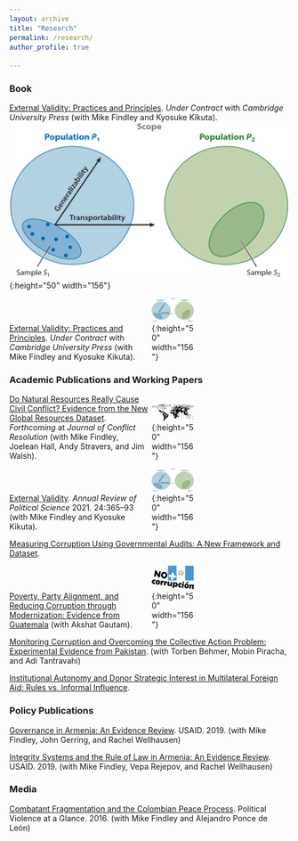 ```yaml
---
layout: archive
title: "Research"
permalink: /research/
author_profile: true
  
---
```


<style>
td, th {
   border: none!important;
}
</style>

### Book

[External Validity: Practices and Principles](/research/external-validity-book).  *Under Contract* with *Cambridge University Press* (with Mike Findley and Kyosuke Kikuta). ![](/images/ev.png){:height="50" width="156"}

<span style="display: inline-block; width:50%">[External Validity: Practices and Principles](/research/external-validity-book).  *Under Contract* with *Cambridge University Press* (with Mike Findley and Kyosuke Kikuta).</span> <span style="display: inline-block; width:15%">![](/images/ev.png){:height="50" width="156"} </span>

### Academic Publications and Working Papers

<span style="display: inline-block; width:50%">[Do Natural Resources Really Cause Civil Conflict? Evidence from the New Global Resources Dataset](/research/natural-resources-conflict). *Forthcoming* at *Journal of Conflict Resolution* (with Mike Findley, Joelean Hall, Andy Stravers, and Jim Walsh).</span> <span style="display: inline-block; width:15%">![](/images/world_nr.png){:height="50" width="156"} </span>

<span style="display: inline-block; width:50%">[External Validity](/research/external-validity-arps). *Annual Review of Political Science* 2021. 24:365–93 (with Mike Findley and Kyosuke Kikuta).</span> <span style="display: inline-block; width:15%">![](/images/ev.png){:height="50" width="156"} </span>

[Measuring Corruption Using Governmental Audits: A New Framework and Dataset](/research/audit-measurement). 

<span style="display: inline-block; width:50%">[Poverty, Party Alignment, and Reducing Corruption through Modernization: Evidence from Guatemala](/research/poverty-alignment-corruption2) (with Akshat Gautam).</span> <span style="display: inline-block; width:15%">![](/images/nomas_guate.png){:height="50" width="156"}</span>

[Monitoring Corruption and Overcoming the Collective Action Problem: Experimental Evidence from Pakistan](/research/monitoring-corruption-collective-action-problem). (with Torben Behmer, Mobin Piracha, and Adi Tantravahi) 

[Institutional Autonomy and Donor Strategic Interest in Multilateral Foreign Aid: Rules vs. Informal Influence](/research/aid-strategic).

### Policy Publications 

[Governance in Armenia: An Evidence Review](https://pdf.usaid.gov/pdf_docs/PA00TNMG.pdf). USAID. 2019. (with Mike Findley, John Gerring, and Rachel Wellhausen)

[Integrity Systems and the Rule of Law in Armenia: An Evidence Review](https://pdf.usaid.gov/pdf_docs/PA00TNMJ.pdf). USAID. 2019. (with Mike Findley, Vepa Rejepov, and Rachel Wellhausen)

### Media

[Combatant Fragmentation and the Colombian Peace Process](https://politicalviolenceataglance.org/2016/05/09/spoiler-alert-combatant-fragmentation-and-the-colombian-peace-process/). Political Violence at a Glance. 2016. (with Mike Findley and Alejandro Ponce de León)
